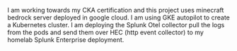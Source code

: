 I am working towards my CKA certification and this project uses minecraft bedrock server deployed in google cloud. I am using GKE autopilot to create a Kubernetes cluster. I am deploying the Splunk Otel collector pull the logs from the pods and send them over HEC (http event collector) to my homelab Splunk Enterprise deployment.
